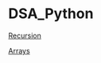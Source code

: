 # DSA_Python
[Recursion](https://github.com/Janakraj-Bhati/DSA_Python/tree/main/Recursion)

[Arrays](https://github.com/Janakraj-Bhati/DSA_Python/tree/main/arrays)
